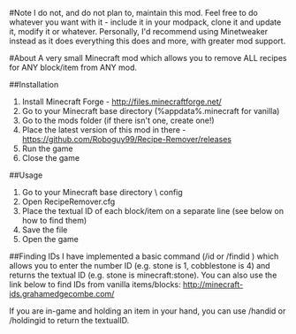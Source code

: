 #Note
I do not, and do not plan to, maintain this mod. Feel free to do whatever you want with it - include it in your modpack, clone it and update it, modify it or whatever. Personally, I'd recommend using Minetweaker instead as it does everything this does and more, with greater mod support.

#About
A very small Minecraft mod which allows you to remove ALL recipes for ANY block/item from ANY mod.

##Installation
1. Install Minecraft Forge - http://files.minecraftforge.net/
2. Go to your Minecraft base directory (%appdata%\.minecraft for vanilla)
3. Go to the mods folder (if there isn't one, create one!)
4. Place the latest version of this mod in there - https://github.com/Roboguy99/Recipe-Remover/releases
5. Run the game
6. Close the game

##Usage
1. Go to your Minecraft base directory \ config
2. Open RecipeRemover.cfg
3. Place the textual ID of each block/item on a separate line (see below on how to find them)
4. Save the file
5. Open the game

##Finding IDs
I have implemented a basic command (/id <id> or /findid <id>) which allows you to enter the number ID (e.g. stone is 1, cobblestone is 4) and returns the textual ID (e.g. stone is minecraft:stone). You can also use the link below to find IDs from vanilla items/blocks:
http://minecraft-ids.grahamedgecombe.com/ 

If you are in-game and holding an item in your hand, you can use /handid or /holdingid to return the textualID.
